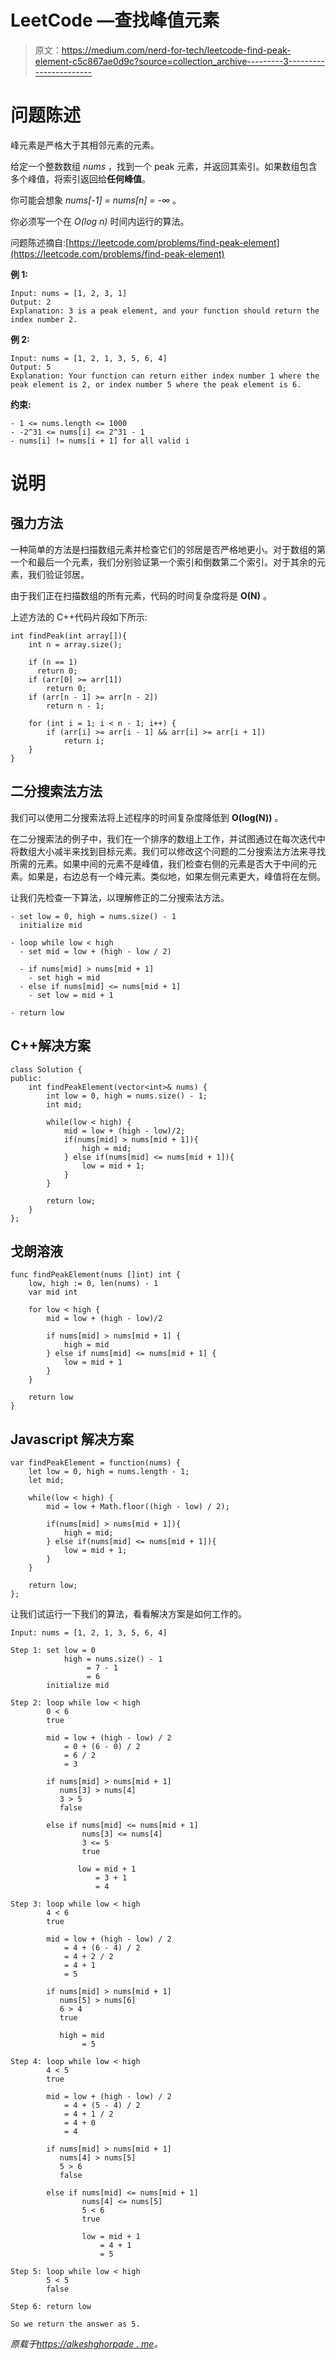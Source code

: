 # LeetCode —查找峰值元素

> 原文：<https://medium.com/nerd-for-tech/leetcode-find-peak-element-c5c867ae0d9c?source=collection_archive---------3----------------------->

# 问题陈述

峰元素是严格大于其相邻元素的元素。

给定一个整数数组 *nums* ，找到一个 peak 元素，并返回其索引。如果数组包含多个峰值，将索引返回给**任何峰值**。

你可能会想象 *nums[-1] = nums[n] = -∞* 。

你必须写一个在 *O(log n)* 时间内运行的算法。

问题陈述摘自:[https://leetcode.com/problems/find-peak-element](https://leetcode.com/problems/find-peak-element)

**例 1:**

```
Input: nums = [1, 2, 3, 1]
Output: 2
Explanation: 3 is a peak element, and your function should return the index number 2.
```

**例 2:**

```
Input: nums = [1, 2, 1, 3, 5, 6, 4]
Output: 5
Explanation: Your function can return either index number 1 where the peak element is 2, or index number 5 where the peak element is 6.
```

**约束:**

```
- 1 <= nums.length <= 1000
- -2^31 <= nums[i] <= 2^31 - 1
- nums[i] != nums[i + 1] for all valid i
```

# 说明

## 强力方法

一种简单的方法是扫描数组元素并检查它们的邻居是否严格地更小。对于数组的第一个和最后一个元素，我们分别验证第一个索引和倒数第二个索引。对于其余的元素，我们验证邻居。

由于我们正在扫描数组的所有元素，代码的时间复杂度将是 **O(N)** 。

上述方法的 C++代码片段如下所示:

```
int findPeak(int array[]){
    int n = array.size();

    if (n == 1)
      return 0;
    if (arr[0] >= arr[1])
        return 0;
    if (arr[n - 1] >= arr[n - 2])
        return n - 1;

    for (int i = 1; i < n - 1; i++) {
        if (arr[i] >= arr[i - 1] && arr[i] >= arr[i + 1])
            return i;
    }
}
```

## 二分搜索法方法

我们可以使用二分搜索法将上述程序的时间复杂度降低到 **O(log(N))** 。

在二分搜索法的例子中，我们在一个排序的数组上工作，并试图通过在每次迭代中将数组大小减半来找到目标元素。我们可以修改这个问题的二分搜索法方法来寻找所需的元素。如果中间的元素不是峰值，我们检查右侧的元素是否大于中间的元素。如果是，右边总有一个峰元素。类似地，如果左侧元素更大，峰值将在左侧。

让我们先检查一下算法，以理解修正的二分搜索法方法。

```
- set low = 0, high = nums.size() - 1
  initialize mid

- loop while low < high
  - set mid = low + (high - low / 2)

  - if nums[mid] > nums[mid + 1]
    - set high = mid
  - else if nums[mid] <= nums[mid + 1]
    - set low = mid + 1

- return low
```

## C++解决方案

```
class Solution {
public:
    int findPeakElement(vector<int>& nums) {
        int low = 0, high = nums.size() - 1;
        int mid;

        while(low < high) {
            mid = low + (high - low)/2;
            if(nums[mid] > nums[mid + 1]){
                high = mid;
            } else if(nums[mid] <= nums[mid + 1]){
                low = mid + 1;
            }
        }

        return low;
    }
};
```

## 戈朗溶液

```
func findPeakElement(nums []int) int {
    low, high := 0, len(nums) - 1
    var mid int

    for low < high {
        mid = low + (high - low)/2

        if nums[mid] > nums[mid + 1] {
            high = mid
        } else if nums[mid] <= nums[mid + 1] {
            low = mid + 1
        }
    }

    return low
}
```

## Javascript 解决方案

```
var findPeakElement = function(nums) {
    let low = 0, high = nums.length - 1;
    let mid;

    while(low < high) {
        mid = low + Math.floor((high - low) / 2);

        if(nums[mid] > nums[mid + 1]){
            high = mid;
        } else if(nums[mid] <= nums[mid + 1]){
            low = mid + 1;
        }
    }

    return low;
};
```

让我们试运行一下我们的算法，看看解决方案是如何工作的。

```
Input: nums = [1, 2, 1, 3, 5, 6, 4]

Step 1: set low = 0
            high = nums.size() - 1
                 = 7 - 1
                 = 6
        initialize mid

Step 2: loop while low < high
        0 < 6
        true

        mid = low + (high - low) / 2
            = 0 + (6 - 0) / 2
            = 6 / 2
            = 3

        if nums[mid] > nums[mid + 1]
           nums[3] > nums[4]
           3 > 5
           false

        else if nums[mid] <= nums[mid + 1]
                nums[3] <= nums[4]
                3 <= 5
                true

               low = mid + 1
                   = 3 + 1
                   = 4

Step 3: loop while low < high
        4 < 6
        true

        mid = low + (high - low) / 2
            = 4 + (6 - 4) / 2
            = 4 + 2 / 2
            = 4 + 1
            = 5

        if nums[mid] > nums[mid + 1]
           nums[5] > nums[6]
           6 > 4
           true

           high = mid
                = 5

Step 4: loop while low < high
        4 < 5
        true

        mid = low + (high - low) / 2
            = 4 + (5 - 4) / 2
            = 4 + 1 / 2
            = 4 + 0
            = 4

        if nums[mid] > nums[mid + 1]
           nums[4] > nums[5]
           5 > 6
           false

        else if nums[mid] <= nums[mid + 1]
                nums[4] <= nums[5]
                5 < 6
                true

                low = mid + 1
                    = 4 + 1
                    = 5

Step 5: loop while low < high
        5 < 5
        false

Step 6: return low

So we return the answer as 5.
```

*原载于*[*https://alkeshghorpade . me*](https://alkeshghorpade.me/post/leetcode-find-peak-element)*。*